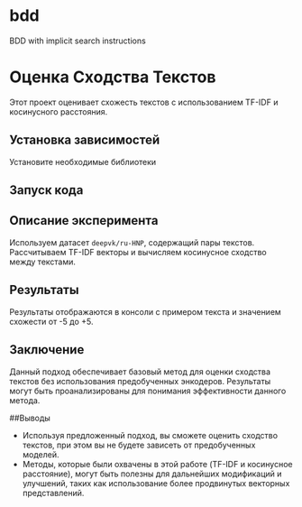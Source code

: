 # bdd
BDD with implicit search instructions
# Оценка Сходства Текстов

Этот проект оценивает схожесть текстов с использованием TF-IDF и косинусного расстояния.

## Установка зависимостей

Установите необходимые библиотеки

## Запуск кода

## Описание эксперимента

Используем датасет `deepvk/ru-HNP`, содержащий пары текстов. Рассчитываем TF-IDF векторы и вычисляем косинусное сходство между текстами.

## Результаты
Результаты отображаются в консоли с примером текста и значением схожести от -5 до +5.

## Заключение

Данный подход обеспечивает базовый метод для оценки сходства текстов без использования предобученных энкодеров. Результаты могут быть проанализированы для понимания эффективности данного метода.

##Выводы

- Используя предложенный подход, вы сможете оценить сходство текстов, при этом вы не будете зависеть от предобученных моделей. 
- Методы, которые были охвачены в этой работе (TF-IDF и косинусное расстояние), могут быть полезны для дальнейших модификаций и улучшений, таких как использование более продвинутых векторных представлений.
